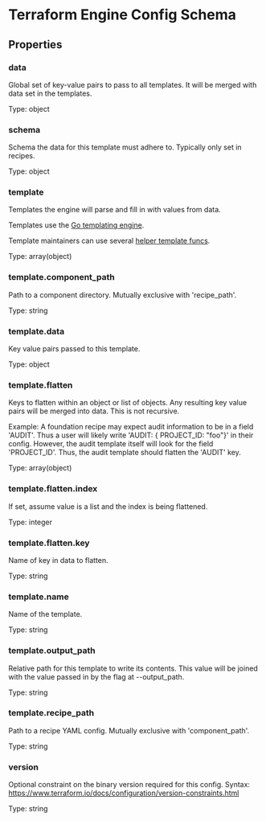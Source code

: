 # Terraform Engine Config Schema

<!-- These files are auto generated -->

## Properties

### data

Global set of key-value pairs to pass to all templates.
It will be merged with data set in the templates.

Type: object

### schema

Schema the data for this template must adhere to. Typically only set in recipes.

Type: object

### template

Templates the engine will parse and fill in with values from data.

Templates use the [Go templating engine](https://golang.org/pkg/text/template/).

Template maintainers can use several
[helper template funcs](../../template/funcmap.go).

Type: array(object)

### template.component_path

Path to a component directory. Mutually exclusive with 'recipe_path'.

Type: string

### template.data

Key value pairs passed to this template.

Type: object

### template.flatten

Keys to flatten within an object or list of objects.
Any resulting key value pairs will be merged into data.
This is not recursive.

Example:
A foundation recipe may expect audit information to be in a field 'AUDIT'.
Thus a user will likely write 'AUDIT: { PROJECT_ID: "foo"}' in their config.
However, the audit template itself will look for the field 'PROJECT_ID'.
Thus, the audit template should flatten the 'AUDIT' key.

Type: array(object)

### template.flatten.index

If set, assume value is a list and the index is being flattened.

Type: integer

### template.flatten.key

Name of key in data to flatten.

Type: string

### template.name

Name of the template.

Type: string

### template.output_path

Relative path for this template to write its contents.
This value will be joined with the value passed in by the flag at
--output_path.

Type: string

### template.recipe_path

Path to a recipe YAML config. Mutually exclusive with 'component_path'.

Type: string

### version

Optional constraint on the binary version required for this config.
Syntax: https://www.terraform.io/docs/configuration/version-constraints.html

Type: string
